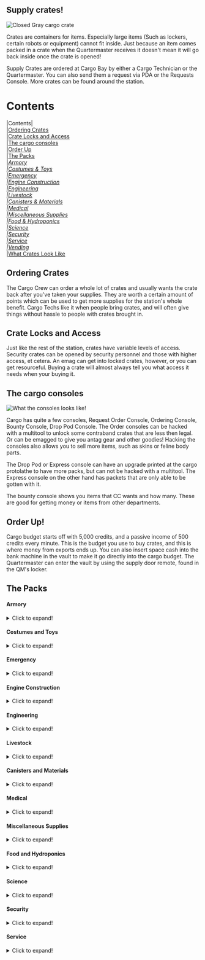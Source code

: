 ## Supply crates!
![Closed Gray cargo crate](https://cdn.discordapp.com/attachments/661373537461993474/661373554880675879/unknown.png "Closed Basic Cargo Crate")

Crates are containers for items. Especially large items (Such as lockers, certain robots or equipment) cannot fit inside. Just because an item comes packed in a crate when the Quartermaster receives it doesn't mean it will go back inside once the crate is opened!

Supply Crates are ordered at Cargo Bay by either a Cargo Technician or the Quartermaster. You can also send them a request via PDA or the Requests Console. More crates can be found around the station.

# Contents
|Contents|
</br>
|[Ordering Crates](#ordering-crates)</br>
|[Crate Locks and Access](#crate-locks-and-access)</br>
|[The cargo consoles](#the-cargo-consoles)</br>
|[Order Up](#order-up)</br>
|[The Packs](#the-packs)</br>
|*[Armory](#armory)</br>
|[Costumes & Toys](#costumes-and-toys)</br>
|[Emergency](#emergency)</br>
|[Engine Construction](#engine-construction)</br>
|[Engineering](#engineering)</br>
|[Livestock](#the-packs)</br>
|[Canisters & Materials](#canisters-and-materials)</br>
|[Medical](#medical)</br>
|[Miscellaneous Supplies](#miscellaneous-supplies)</br>
|[Food & Hydroponics](#food-and-hydroponics)</br>
|[Science](#science)</br>
|[Security](#security)</br>
|[Service](#service)</br>
|[Vending](#vending)*</br>
|[What Crates Look Like](#what-crates-look-like)

## Ordering Crates
The Cargo Crew can order a whole lot of crates and usually wants the crate back after you've taken your supplies. They are worth a certain amount of points which can be used to get more supplies for the station's whole benefit. Cargo Techs like it when people bring crates, and will often give things without hassle to people with crates brought in.

## Crate Locks and Access
Just like the rest of the station, crates have variable levels of access. Security crates can be opened by security personnel and those with higher access, et cetera. An emag can get into locked crates, however, or you can get resourceful. Buying a crate will almost always tell you what access it needs when your buying it.

## The cargo consoles
![What the consoles looks like!](https://cdn.discordapp.com/attachments/661373537461993474/661429881372147748/unknown.png "Each console")

Cargo has quite a few consoles, Request Order Console, Ordering Console, Bounty Console, Drop Pod Console.
The Order consoles can be hacked with a multitool to unlock some contraband crates that are less then legal. Or can be emagged to give you antag gear and other goodies! Hacking the consoles also allows you to sell more items, such as skins or feline body parts.

The Drop Pod or Express console can have an upgrade printed at the cargo protolathe to have more packs, but can not be hacked with a multitool. The Express console on the other hand has packets that are only able to be gotten with it.

The bounty console shows you items that CC wants and how many. These are good for getting money or items from other departments.

## Order Up!

Cargo budget starts off with 5,000 credits, and a passive income of 500 credits every minute. This is the budget you use to buy crates, and this is where money from exports ends up. You can also insert space cash into the bank machine in the vault to make it go directly into the cargo budget. The Quartermaster can enter the vault by using the supply door remote, found in the QM's locker.

## The Packs

#### Armory

<details>
  <summary>Click to expand!</summary>
 
|Name                                            |Cost|Contents                          |Access Required|Notes                                      |
|:----------------------- |:--------------------------|:---------------|:------------------------------------------|:--|
|Bulletproof Armor Crate                         |1250|Bullet Proof Vests - 3             |Armory         |                                           |
|Bulletproof Helmet Crate                        |1250|Bullet Proof Helmet - 3            |Armory         |                                           |
|Chemical Implants Crate                         |1700|Remote Chemical implants - 5       |Armory         |Comes with an implanter in the box         |
|Combat Knives Crate                             |3200|Combat Knifes - 3                  |Armory         |                                           |
|Combat Shotguns Crate                           |8000|Automatic Combat Shotgun - 3 </br> Bandolier - 3 </br> Box of 12g - 1 </br> Box of Buckshot - 1 |Armory|The shotguns themselves come pre-loaded, just needs to be chambered|
|DRAGnet gun Crate                               |3250|DRAGnet gun - 2                    |Armory         |                                           |
|Energy Guns Crate                               |3250|Energy Gun - 3                     |Armory         |                                           |
|Exile Implants Crate                            |1050|Exile implant - 5                  |Armory         |Comes with an implanter in the box, useless without admins to make an away mission                                                                                            |
|Mindshield Implants Crate                       |4000|Mindshield Implants - 3            |Armory         |Likely will end up needing 3-4 of these in convertion based game mode.                                                                                                   |
|Tracking Implants Crate                         |1050|Tracking Implant - 4 </br> .38 TRAC reloaders - 3              |Armory         | Comes with an implanter in the box        |
|Incendiary Weapons Crate                        |1750|Fully made flamer - 1 </br> Plasma tank - 3 </br> Box of Dragon Breath - 1 <br/> Grenade Incendiary - 3                                                                       |Heads |Flamer doesn't come loaded.                  |
|Personal Miniature Energy Guns                  |3000|Miniature Energy gun - 3           |Armory         |                                           |
|Reflector Vest Crate                            |2000|Reflector Vest       - 2           |Armory         |Shockingly cheap traitor goal              |
|Riot Armor Crate                                |1750|Riot Vests - 3                     |Armory         |                                           |
|Riot Helmets Crate                              |1750|Riot Helmets - 3                   |Armory         |                                           |
|Riot Shields Crate                              |2200|Riot Shields  - 3                  |Armory         |                                           |
|Riot Shotgun Crate                              |6500|Riot Shotgun  - 3        </br> Box of rubber shot - 1   </br> Box of Beanbag - 1                                                                                        |Armory|The shotguns themselves come pre-loaded, just needs to be chambered |
|Russian Surplus Crate                           |5000|Ration Pack</br>Stripper Clip (7.62mm)</br>Ammo Storge Toolbox</br>Russian Armor Vest</br>Russian Armor Helmet</br>Russian Shoes</br>Combat Gloves</br>Sovit Jumpsuit</br>Sovit Turtleneck Jumpsuit</br>Russian Balaclava</br>Russian Ushanka</br>Russian Coat</br>Bolt Action Rifle              |Armory & Console Needs to be hacked|Only picks ten items inside the crate.   |
|SWAT Crate                                      |6000|NT Swat Helmets  - 2 </br> SWAT Suits - 2 </br> Combat gloves - 2 </br> SWAT sec Hailers - 2 </br> Combat Belt - 2 |Armory         |The SWAT suit and helmets are space proof  |
|SWAT tatical tasers Crate                       |7000|SWAT Tasers  - 2                   |Armory        |                                           |
|WoodStock Classic Shotguns Crate                |3000|Four Round shotgun  - 3            |Armory         |Already loaded but needs to be chambered       |
|WT-550 Semi-Auto Rifle Crate                    |2550|WT-550 Semi Auto rifle   - 2       |Armory        |Pre loaded with lethals                    |
|WT-550 Semi-Auto SMG Ammo Crate                 |1750|WT-550 rifle Lethal Ammo  - 4      |Armory        |                                           |
|WT-550 Semi-Auto SMG Non-Lethal Ammo Crate      |1750|WT-550 rifle None Lethal Ammo  - 4 |Armory        |                                           |
|WT-550 Semi-Auto SMG Special Ammo Crate         |3000|WT-550 rifle Incendiary Ammo  - 2  </br> WT-550 rifle AP Ammo  - 2 |Armory        |                                           |                                         |
</details>

#### Costumes and Toys
<details>
  <summary>Click to expand!</summary>
 
|Name                                            |Cost|Contents                          |Access Required|Notes|
|:----------------------- |:--------------------------|:---------------|:------------------------------------------|:--|
|Collectable Hats Crate                         |20000|Collectable Hat That can be one of -</br>Chef</br>Paper</br>Tophat</br>Captain</br>Beret</br>Welding</br>Flatcap</br>Pirate</br>Kitty</br>Rabbet Ears</br>Wizard</br>Hardhat</br>HoS</br>HoP</br>Thunderdome</br>SWAT</br>Slime</br>Xenom</br>Ultra Rare Pete's hat!             ||You only get 3 random items in this list                                           |
|Contraband Crate                                |3000|Contraband Posters</br>Life Weed</br>Cannabis</br>Life Cannabis</br>Zoompill Bottle</br>Happypill Bottle</br>LSDpill Bottle</br>Aranesppill Bottle</br>Stimulantpill Bottle</br>Deck of Syndicate Cards</br>Tacticool Jumpsuit</br>Tactical Jumpsuit</br>Bottle of Absinthe</br>Gun Suppressor</br>Shady Slims Smokes</br>Syndicate Smokes</br>Syndicate Gas Mask</br>Golden Necklace</br>Donksoft Vender Restock Unit</br>Amputation Arcade Game           |Console Needs to be hacked|    You only get 5 random items in this pack      |
|Foam Force Crate                                |1000|Foam Shotgun - 8                  ||Preloaded just needs to be chambered|
|Foam Force Pistols Crate                        |4000|Foam Pistol - 2</br> Foam Pistol Magazine - 2      |Console Needs to be hacked|Pistols come pre-loaded                     |
|Hilarious Firing Pin Crate                      |5000|Clown Firing Pin - 1              |Console Needs to be hacked|                   |
|Laser Tag Crate                                 |3500|Red Laser Tag Gun - 3</br> Blue Laser Tag Gun - 3</br> Red Laser Tag Armor - 3</br> Blue Laser Tag Armor - 3</br>Red Laser Tag Helmet - 3</br>Blue Laser Tag Helmet - 3                 |         |                                                                                            |
|Laser Tag Firing Pins Crate                     |3000|Laser Fireing Pins - 6           |Console Needs to be hacked|Has three blue and three red armor linking firepins                                                                                                  |
|Toy Crate                                       |5000|Random prizes usually found in arcade machines. </br>Donksoft Vender Restock            |         |Only 5 items in said crate. No pushies       |
|Plush Crate                                     |1500|Random Plushie  - 5      |       |                 | |
|Formalwear Crate                                |4750|Black Tango Dress - 1</br>Formal Assistant Jumpsuit - 2</br>Blue suit - 1</br>Blue Suit Jacket - 1</br>Purple Suit - 1</br>Purple Suit Jacket - 1</br>Black Suit - 1</br>Black Suit Jacket - 1</br>Waistcoat - 1</br>Blue Tie - 1</br>Red Tie - 1</br>Black Tie - 1</br>Bowler Hat - 1</br>Fedora-1</br>Flat Cap - 1</br>Beret - 1</br>Top-Hat - 1</br>Laceup Shoes - 3</br>Charcoal Suit - 1</br>Navy Suit - 1</br>Burgundy Suit - 1</br>Checkered Suit - 1</br>Tan Suit - 1</br>Lipstick (of random color) - 1   |         |                                           |
|Original Costume Crate                          |1750|Snowman Suit - 1</br>Snowman Suit Head - 1</br>Chicken Suit - 1</br>Chicken Suit Head - 1</br>Monkey Suit - 1</br>Monkey Mask - 1</br>Cardborg Suit - 1</br>Cardborg Helmet - 1</br>Xeno Suit - 1</br>Xeno Suit Head - 1</br>Corgi Costume - 1</br>Carp Costume - 1</br>Bee Costume - 1               |         |     |
|Standard Costume Crate                          |1300|Giggles Von Honkerton - 1</br>Clown Shoes - 1</br>Clown Wig and Mask - 1</br>Clown Suit - 1</br>Bike Horn - 1</br>Mime's Outfit - 1</br>Black Shoes - 1</br>White Gloves - 1</br>Mime Mask - 1</br>French Beret - 1</br>Suspenders - 1</br>Bottle of Nothing - 1</br>Parcel Parceaux - 1             |Theatre          |                                           |
|Wizard Costume Crate                            |2000|Fake Wizard Hat - 1</br> Fake Wizard Robe - 1</br> Sandles - 1</br>Wizard Staff - 1      |       |                 | |
</details>

#### Emergency

<details>
  <summary>Click to expand!</summary>
 
|Name                                            |Cost|Contents                          |Access Required|Notes                                      |
|:----------------------- |:--------------------------|:---------------|:------------------------------------------|:--|
|Biker Gang Kit                                  |2500|ATV - 1</br>ATV Key - 1</br>Spray Can - 2</br>Leather Overcoat - 1</br>Black Gloves - 1</br>Gray Soft Cap - 1</br>Skull Bandana - 1             |Console Needs to be hacked    |                                           |
|Biological Emergency Crate                      |2000|Biohood - 2</br> Biosuit - 2</br>Bio Bag - 1</br>Antiviral Syringe - 2</br>Nitrile Gloves - 2           |         |                                           |
|Emergency Bot/Internals Crate                   |2750|Medibot - 2</br>Floorbot - 2</br>Air Tank - 5</br>Gas Mask - 5          |         |                                           |
|Emergency Medical Supplies                      |10000|Box of Bodybags - 2</br>Heath HUD - 1</br>Loaded Defibrillator - 1</br>Medical Belt - 1</br>Toxin First Aid Kit - 1</br>O2 First Aid Kit - 1 </br>Brute First Aid Kit - 1</br>Burn Treatment Kit - 1</br>Glass Bottle of Toxins - 2</br> Storge Box of Medipens - 1           |         |                                           |
|Emergency Medical Supplies (Lite)               |2800|Box of Bodybags - 1</br>Stack of Gauze - 2</br>Health Analyzer - 2</br> Advanced Health Analyzer - 1</br>First Aid Kit -1</br>Spray of Styptic - 1 </br>Spray of Silver Sulfadiazine - 1</br>Spray of Synthflesh - 1</br>Glass Bottle of Charcoal - 2</br>Glass Bottle of Toxins - 1</br>Epinephrine Medipens - 4          |         |                                           |
|Emergency Radiation Protection Crate            |2500|Radiation Hood - 2</br>Radiation Suit - 2</br>Geiger Counter - 2</br>Radiation Treatment Deluxe Pill Bottle - 1</br>Radiation Treatment Kit - 1           |         |                                           |
|Emergency RCDs                                  |1500|RCD - 2           |         |The RCDs dont come loaded                                     |
|Explosive Emergency Crate                       |1500|Bomb Protection Hood - 1</br>Bomb Protection Suit - 1</br>Screwdriver - 1</br>Multitool - 1</br>Wirecutters - 1</br>           |         |                                           |
|Firefighting Crate                              |1200|Fire Fighter Suit - 2</br> Red Hard Hat - 2</br>Gas Mask - 2</br>Flashlight - 2</br>Red Air Tank - 2</br>Advanced Fire Extinguisher - 2           |         |                                           |
|Firefighting Tank Backpack                      |1000|Atmos Watertank - 1           |Atmospheric|                                           |
|Internals Crate                                 |1000|Gas Mask - 3</br>Breath Mask - 3</br>Air Tank - 3</br>Emergency Oxygen Tank - 3           |         |                                           |
|Metal Foam Grenade Crate                        |1500|Metal Foam Grenades - 14           |         |                                           |
|MRE Packs (Emergency Rations)                   |1000|MRE Menu One - 2 </br> MRE Menu Two - 2</br>  MRE Menu Three - 1</br>  MRE Menu Four - 1      |         |                                           |
|NULL Crate                                      |20000|Worth of 30TC of gear found in a uplink           |Must Emag the Console|                                           |
|Plasmaman Space Envirosuits                     |4000|Plasmaman Space Suit - 2 </br> Plasmama Space Hemlet - 2           |EVA|                                           |
|Plasmaman Supply Kit                            |2000|Plasmaman Suit - 2 </br> Plasmama Space Hemlet - 2</br> Plasmaman Internals - 2           |EVA|                                           |
|Radiation Protection Crate                      |1300|Radiation Hood - 2</br>Radiation Suit - 2</br>Geiger Counter - 2</br> Bottle of Vodka - 2 </br> Shot glasses - 2           |         |                                           |
|Space Suit Crate                                |1500|Space Suit - 2</br> Space Hemlet - 2</br>Breath Mask - 2           |         |                                           |
|Space Suits (Fragile)                           |1200|Air Tank - 2</br>Gas Mask -2</br>Soft Space Suit Helmet - 2</br> Soft Space Suit -2           |         |                                           |
|Spare EVA Jetpacks                              |2000|EVA Grade Jectpacks - 3           |  EVA   |                                           |
|Special Ops Supplies                            |2200|Box of EMPs - 1</br>Smoke Grenade - 3</br>Sleepy Pen - 1</br>Incendiary Grenade - 1           |Must Emag the Console|                                           |
|Weed Control Crate                              |1800|Gas Mask - 1</br>Scythe - 1</br>Spray Bottle of Plant-B-Gone - 2</br>Anti-Weed Grenade - 2           |Hydroponics|                                           |

</details>

#### Engine Construction

<details>
  <summary>Click to expand!</summary>
 
|Name                                            |Cost|Contents                          |Access Required|Notes                                      |
|:----------------------- |:--------------------------|:---------------|:------------------------------------------|:--|
|Antimatter Containment Jar Crate                |2300|Antimatter Containment Jar - 2    |               |             |
|Antimatter Control Crate                        |5200|Antimatter Controls - 1           |               |             |
|Antimatter Shielding Crate                      |2500|Antimatter Shield - 9             |               |             |
|Emitter Crate                                   |1750|Emitter - 2                       |CE             |             |
|Field Generator Crate                           |1750|Field Generator - 2               |               |             |
|Grounding Rod Crate                             |2200|Grounding Rod - 4                 |               |             |
|M.A.S.O.N RIG Crate                             |15000|M.A.S.O.N RIG - 1                |CE             |             |
|Particle Accelerator Crate                      |3750|PA Fuel Chamber - 2  </br>PA Control Box - 1</br> PA Emitter Center - 1</br>PA Emitter Left - 1</br> PA Emitter Right - 1</br>PA Power Boc - 1</br>PA End Cap - 1                      |               |             |
|Radiation Collector Crate                       |2750|Radiation Collector - 3           |               |             |
|Singularity Generator Crate                     |6000|Singularity Generator - 1         |               |             |
|Solar Panel Crate                               |2850|Solar Assemblies - 21</br>Solar-Control Circuit Board - 1</br>Solar Tracker - 1</br>Solar Power Guide Paper - 1         |               |             |
|Supermatter Shard Crate                         |10000|Supermatter Shard - 1            |CE             |             |
|Tesla Coil Crate                                |3500|Tesla Coil - 4                    |               |             |
|Tesla Generator Crate                           |7000|Tesla Generator - 1               |               |             |

</details>

#### Engineering

<details>
  <summary>Click to expand!</summary>
 
|Name                                            |Cost|Contents                          |Access Required|Notes                                      |
|:----------------------- |:--------------------------|:---------------|:------------------------------------------|:--|
|Anti-breach Shield Projector Crate              |2500|Anti-breach Shield Projector - 2   |               |             |
|Conveyor Assembly Crate                         |750 |Conveyor Belts - 15 </br>Instruction Book - 1           |               |             |
|Engineering Gear Crate                          |1500|Toolbelts - 3</br> High-Visibility Vests - 3</br> Welding Helmets - 3</br> Hardhats - 3</br>Meson Goggles - 2             |           |             |
|Engineering Hardsuit                            |2250|Engineering Hardsuit - 1</br> Air Tank - 1</br> Gas Mask - 1                       |Engineering|             |
|Atmospherics Hardsuit                           |5000|Atmospherics Hardsuit - 1</br> Air Tank - 1</br> Gas Mask - 1                |CE             |             |
|Radiation Voidsuit                              |3500|Radiation Voidsuit Helm - 1</br>Radiation Voidsuit Suit - 1</br> Air Tank - 1</br> Gas Mask - 1                |Engineering|             |
|Industrial RCD                                  |4500|Industrial RCD - 1                |CE             |             |
|Insulated Gloves Crate                          |2300|Insulated Glove - 3               |               |             |
|NT-75 Electromagnetic Power Inducers Crate      |2300|SCI Inducers - 2                  |               |Comes with cells installed   |
|P.A.C.M.A.N Generator Crate                     |2250|P.A.C.M.A.N Generator - 1         |               |Dosnt come with fuel             |
|Portable Air Pump Crate                         |3000|Air Pump - 2                      |               |             |
|Portable Scrubber Crate                         |3000|Air Scrubber - 2                  |               |             |
|Power Cell Crate                                |1000|High-Voltage Power Cell - 3      |               |             |
|Shuttle Engine Crate                            |5000|Bluespace Engine - 1              |CE             |             |
|Toolbox Crate                                   |1200|Electrical Toolbox - 3 </br>Mechanical Toolbox - 3              |               |Ectrical toolboxes can spawn insulated gloves in them         |
|Bluespace Artillery Parts                       |15000|BAP Circuitboard - 4             |               |This is needed to complete a station goal.            |
|DNA Vault Parts                                 |12000|DNA Circuitboard - 1</br>DNA Probe - 5  |               |This is needed to complete a station goal.         |
|DNA Vault Samplers                              |3000|DNA Probe - 5                     |               |             |
|Shield Generator Satellite                      |4000|Meteor Satellite - 3              |               |             |
|Shield System Control Board                     |4000|Shield System Control Board - 1   |               |             |

</details>

#### Livestock

<details>
  <summary>Click to expand!</summary>
 
|Name                                            |Cost|Contents                          |Access Required|Notes                                      |
|:----------------------- |:--------------------------|:---------------|:------------------------------------------|:--|
|Animal Feed Crate                               |1500|Wheat Plant - 50 </br> Oat Plant - 1   |               |             |
|Bird Crate                                      |4000|Talking Bird - 5                  |               |Has a 1% to spawn a clock work bird     |
|Butterflies Crate                               |5000|Butterfly - 50                    |Console Needs to be hacked|             |
|Cat Crate                                       |5000|Cat - 1</br> Collar - 1</br>      |               |             |
|Chicken Crate                                   |2000|Chicken -                         |               |             |
|Crab Rocket                                     |5000|Crab - 50                         | Drop Pod Only |             |
|Corgi Crate                                     |5000|Corgi - 1</br> Collar - 1         |               | Has 50% to spawn Lisa             |
|Exotic Corgi Crate                              |5500|Exotic Corgi - 1</br> Collar - 1  |               |             |
|Cow Crate                                       |3000|Cow - 1                           |               |             |
|Fox Crate                                       |5000|Fox - 1</br> Collar - 1           |               |             |
|Goat Crate                                      |2500|Goat - 1                          |               |             |
|Goose Crate                                     |2500|Untitled Goose - 1                |               |             |
|Pug Crate                                       |5000|Pug - 1 </br> Collar - 1          |               |             |
|Space kiwi Crate                                |2000|Space Kiwi - 1                    |               |             |
|Snake Crate                                     |3000|Poison Snake - 3                  |               |             |
|Mouse Crate                                     |2000|Mouse - 12                        |               |             |
|Security Bat Crate                              |2500|Security Bat - 5                  |               |             |

</details>

#### Canisters and Materials

<details>
  <summary>Click to expand!</summary>
 
|Name                                            |Cost|Contents                          |Access Required|Notes                                      |
|:----------------------- |:--------------------------|:---------------|:------------------------------------------|:--|
|50 Cardboard Sheets                             |1000|Cardboard Sheet - 50              |               |             |
|50 Glass Sheets                                 |850 |Glass Sheet - 50                  |               |             |
|50 Metal Sheets                                 |850 |Metal Sheet - 50                  |               |             |
|20 Plasteel Sheets                              |4700|Plasteel Sheet - 20               |               |             |
|50 Plasteel Sheets                              |9050|Plasteel Sheet - 50               |               |             |
|50 Plastic Sheets                               |950 |Plastic Sheet - 50                |               |             |
|30 Sandstone Blocks                             |800 |Sandstone Blocks - 30             |               |             |
|50 Towercap Logs                                |1000|Towercap Log - 50                 |               |             |
|50 Wood Planks                                  |1450|Wood Plank - 50                   |               |             |
|Raw Cotton Crate                                |800 |Raw Cotton - 40                   |               |             |
|Raw Cotton Crate (Bulk)                         |1300|Raw Cotton - 240                  |               |             |
|Spare RCD ammo                                  |3750|RDC ammo - 16                     |               |             |
|Loom                                            |1000|Loom - 1                          |               |             |
|BZ Canister Crate                               |7500|BZ Canister - 1                   |Toxins         |             |
|Carbon Dioxide Canister                         |3000|Carbon Dioxide Canister - 1       |               |             |
|Nitrogen Canister                               |2000|Nitrogen Canister - 1             |               |             |
|Nitrous Oxide Canister                          |2500|Nitrous Oxide Canister - 1        |Atmospherics   |             |
|Oxygen Canister                                 |1500|Oxygen Canister - 1               |               |             |
|Water Vapor Canister                            |2500|Water Vapor Canister - 1          |               |             |
|Fuel Tank Crate                                 |800 |Fuel Tank - 1                     |               |             |
|Water Tank Crate                                |600 |Water Tank - 1                    |               |             |
|Firefighting Foam Tank Crate                    |1500|Firefighting Foam Tank - 1        |               |             |
|Large Water Tank Crate                          |1200|High-Capacity Water Tank - 1      |               |             |

</details>

#### Medical

<details>
  <summary>Click to expand!</summary>
 
|Name                                            |Cost|Contents                          |Access Required|Notes                                      |
|:----------------------- |:--------------------------|:---------------|:------------------------------------------|:--|
|Bodybags                                        |1200|Boxes of Bodybags - 4             |               |             |
|Blood Pack Variety Crate                        |3000|Random Blood Pack - 1 </br> Synthetic Blood Pack - 2<br>AB+ Blood Pack - 1</br>AB- Blood Pack - 1 </br>A- Blood Pack - 1 </br>A+ Blood Pack - 1 </br>B+ Blood Pack - 1 </br>B- Blood Pack - 1 </br>O+ Blood Pack - 1 </br>O- Blood Pack - 1 </br>Lizard Blood Pack - 1 </br>Slime Blood Pack - 1 </br>Insect Blood Pack - 1              |               |             |
|Chemical Starter Kit Crate                      |1700|Bottle of Hydrogen - 1 </br>Bottle of Carbon - 1 </br>Bottle of Nitrogen - 1</br>Bottle of Oxygen - 1 </br>Bottle of Fluorine - 1 </br>Bottle of Phosphorus - 1 </br>Bottle of Silicon - 1 </br>Bottle of Chlorine - 1 </br>Bottle of Radium - 1 </br>Bottle of Sulphuric Acid - 1</br>Bottle of Ethanol - 1</br>Bottle of Potassium - 1</br>Science Goggles - 1</br>Dropper - 1</br>Box of Beakers - 1               |               |             |
|Defibrillator Crate                             |2500|Defibrillator - 2                 |               |Defibrillators come loaded with a cell|
|IV Drip Crate                                   |800 |IV Drip - 1                       |               |             |
|Med-Co Advanced surgery tools                   |5500|Spray of Synthflesh - 1</br>Spray of Sterilizine - 1</br>Belt of Advanced Surgical Tools - 1                 | Surgery |             |
|Surgical Supplies Crate                         |1300|Duffle Bag of Surgical Tools - 1</br>Roller Bed - 1</br>Spray of Sterilizine - 1        |Surgery    |             |
|Bruise Treatment Kit Crate                      |1000|Brute First Aid Kit - 3           |               |             |
|Burn Treatment Kit Crate                        |1000|Burn First Aid Kit - 3            |               |             |
|First Aid Kit Crate                             |1000|First Aid Kit - 4                 |               |             |
|Toxin Treatment Kit Crate                       |1000|Toxic First Aid Kit - 3           |               |             |
|Medical Hardsuit                                |2750|Medical Hardsuit - 1</br>Gas Mask - 1</br>Air Tank - 1                   |Medbay|             |
|Medical Supplies Crate                          |2500|Bottle of Charcoal - 2</br>Bottle of Epinephrine - 2</br>Bottle of Morphine - 3</br>Bottle of Toxins - 2</br>Large Beaker - 2</br>Insulin Pill - 4</br>Stack of Medical Gauze - 1</br>Box of Beaker - 1</br>Box of Spray Bottle - 1</br>Box of Syringes - 1</br>Box of Bodybags - 1</br> Pill Bottle of Stimulants - 1|               |             |
|Medical Sprays                                  |2250|Spray of Synthflesh - 2</br>Spray of Sterilizine - 2</br>Spray of Silver Sulfadiazine - 2</br>Spray of Styptic - 2                          |               |             |
|Mixed Medical Kits                              |1250|Burn First Aid Kit - 1</br>Burn First Aid Kit - 1</br>First Aid Kit - 1</br>Toxic First Aid Kit - 1</br>Oxygen Deprivation First Aid Kit - 1                 |         |             |
|Oxygen Deprivation Kit Crate                    |1000|Oxygen Deprivation First Aid Kit - 3    |               |             |
|Radiation Treatment Crate Deluxe                |3500|Geiger Counter - 2</br>Pill Bottle of Antirad Plus - 1</br>Pill Bottle of Radiation Treatment Deluxe - 1</br>Radiation First Aid Kit - 2           |               |             |
|Virus Crate                                     |2500|Bottle of Flu - 1</br>Bottle of Common Cold - 1</br>Bottle of Random Virus - 4</br>Bottle of Fake Gibs - 1</br>Bottle of Magnitis - 1</br>Bottle of Pierrot Throat - 1</br>Bottle of Brainrot - 1</br>Bottle of Anxiety - 1</br>Bottle of Beesease - 1</br>Box of Beakers - 1</br> Box of Syringes - 1</br>Bottle of Unstable Mutagen - 1      |CMO            |             |
|Virus Containment Crate                         |3000|Medibot - 1</br>Bio hood - 2</br>Bio Suit - 2</br>Anti-Viral Syringe - 4</br>Box of Syringe - 1</br>Box of Beakers - 1                 |Medbay|             |

</details>

#### Miscellaneous Supplies

<details>
  <summary>Click to expand!</summary>
 
|Name                                            |Cost|Contents                          |Access Required|Notes                                      |
|:----------------------- |:--------------------------|:---------------|:------------------------------------------|:--|
|Art Supplies                                    |800 |Easel - 2</br>Cavas 19x19 - 2</br>Cavas 23x19 - 2</br>Cavas 23x23 - 2</br>Box of Crayons - 2</br>White Crayon - 2</br>Rainbow Crayon                  |               |             |
|Book Crate                                      |1500|Random Book - 3</br> Random Manula - 3</br>Codex Gigas - 1                |               |             |
|Bureaucracy Crate                               |1500|Moveable Chestdrawer - 1</br>Camera Film - 1</br>Hand Labeler - 1</br>Hand Labeler Refill - 2</br>Paper Bin - 1</br>Four Colour Pen - 2</br>Pen - 1</br>Blue Pen - 1</br>Red Pen - 1</br>Blue Folder - 1</br>Red Folder - 1</br>Yellow Folder - 1</br>Clipboard - 2</br>Approved Stamp - 1</br>Denied Stamp - 1</br>Briefcase - 1             |               |             |
|Captain Pen                                     |5000|Captain Pen - 1                   |Captain        |             |
|Calligraphy Crate                               |730 |Box of Fountain Pens  - 1</br>Paper Bin - 1             |               |             |
|Freelance Paper work                            |700 |Fountain Pen - 1</br>Freelance Paper Work - 20             | Filling out the paper work and sending it back will make 2400 credits.    |             |
|Bedsheet Crate (R)                              |2000|Random Bed Sheet - 8              |               |             |
|Bedsheet Crate (C)                              |1250|Bed Sheet Red - 1</br>Red Bed Sheet Blue - 1</br>Yellow Bed Sheet - 1</br>Green Bed Sheet - 1</br>Purple Bed Sheet - 1</br>Brown Bed Sheet - 1</br>Black Bed Sheet - 1</br>Rainbow Bed Sheet - 1                   |               |             |
|Bicycle                                         |1000000|Bicycle - 1                    |               |             |
|Big Band Instrument Collection                  |1250|Violin - 1</br>Guitar - 1</br>Glockenspiel - 1</br>Accordion - 1</br>Saxophone - 1</br>Trombone - 1</br>Recorder - 1</br>Harmonica - 1</br>Grand Piano - 1                   |               |             |
|Casino Crate                                    |5000|Battle Arcade Game Circuitboard - 2</br>Orion Trail Arcade Game Circuitboard - 2</br>Minesweeper Arcade Game Circuitboard - 2</br>Slots Game Circuitboard - 6                   |        |             |
|Coin Crate                                      |3000|Silver Coin - 10                  |Console Needs to be hacked|             |
|Dueling Pistols                                 |2000|None-Lethal Box of Dueling Pistols - 5                  ||             |
|Lethal Dueling Pistols                          |3000|Lethal Box of Dueling Pistols - 3                  |Console Needs to be hacked|             |
|Elimination Dueling Pistols                     |5000|Elimination Box of Dueling Pistols - 1                  |Console Needs to be Emagged|             |
|Dirty Magazines                                 |12000|.357 Speed Loader</br>9mm magazine</br>Point 45 Cleaner Rounds|Must Emag the Console| Only 3 items in said crate           |
|Candle Crate                                    |850 |Box of Candles - 2</br>Box of Crayons - 1                   |        |             |
|Diamond Ring                                    |10000|Diamond Ring Box - 1                   |        |             |
|Exotic Footwear Crate                           |4337|Foot Wraps - 2</br>Foot Wraps Silver - 2</br>Foot Wraps Red - 2</br>Foot Wraps Blue - 2</br>Clown Shoes -1</br>Kindle Kicks - 1                   |        |             |
|Funeral Supplies                                |1200|Burial Clothing - 1</br>Box of Candles - 2</br>Harebell Flowers - 2</br>Lily Flowers - 2</br>Geranium Flowers - 2</br>Box of Crayons - 1</br>Paper Bin - 1                  |        |             |
|Jewelry Crate                                   |5000|Golden Neckless - 1</br>Gold Ring Box - 1</br>Silver Ring Box - 1                   |        |             |
|Jukebox                                         |10000|Jukebox - 1                       |               |             |
|Loot Box                                        |15000|Detla Locked Puzzle - 1          |Console Needs to be hacked|             |
|Potted Plants Crate                             |730 |Potted Plant - 5                  |               |             |
|Religious Supplies Crate                        |4000|Bible - 2</br>Bottle of Holy Water - 2</br>Chaplain Hoodie - 2</br>              |               |             |
|Shower Supplies                                 |1000|Towl - 6</br>Rubber Duck - 2</br>Bar of NT Soap - 1              |               |             |
|Exotic Carpet Crate                             |7000|Carpet Blue - 100</br>Carpet Red - 100</br>Carpet Cyan - 100</br>Carpet Green - 100</br>Carpet Orange - 100</br>Carpet Purple - 100</br>Carpet Black-Red - 100</br>Carpet Royal Blue - 100</br>Carpet Monochrome - 100             |               |             |
|Premium Carpet Crate                            |1350|Carpet - 100</br>Carpet Black - 100</br>Carpet Monochrome - 100</br>Carpet Black-Red - 100              |               |             |
|High-traction Floor Tiles                       |2000|High-traction Floor Tile - 60                    |               |             |
|Lewd Crate                                      |5250|Dildo - 2</br>Kink Vender Refill - 2</br>Maid Outfit - 2</br>Shock Collar - 2</br>Kinky Hand Cuffs - 2</br>Kitty Ears - 2</br>Pill Bottle of Penis Enlargement - 1</br>Keg of Aphro - 1      |Console Needs to be hacked|Cronic             |
|Lewd Deluxe Keg                                 |7500|Keg of Strong Aphro - 1          |Console Needs to be hacked| Hexacroc  |

</details>

#### Food and Hydroponics

<details>
  <summary>Click to expand!</summary>
 
|Name                                            |Cost|Contents                          |Access Required|Notes                                      |
|:----------------------- |:--------------------------|:---------------|:------------------------------------------|:--|
|Burger Combo #2                                 |3200|Big Bite Burger - 1</br>Cheese Burger - 1</br>Fries- 1</br>Packet of Ketup - 2</br>Nugget - 4</br>Random Plushie - 1              |               |             |
|Candy Crate                                     |2500|Candy Bar</br>Lollipop</br>Gumball</br>Chocolate Egg</br>Donut</br>Cookie</br>Suger Cookie</br>Mint</br>Spider Lollipop</br>Chocolate Coin</br>Fudge Dice</br>Chocolate Orange</br>Honey Nut Bar</br>Tiny Chocolate</br>Space Twinkie</br>Cheesie Honkets</br>Syndi-Cake</br>Skull Cookie</br>Coffin Cookie</br>Candy Corn</br>Candied Apple</br>Chocolate Bar</br>Candy Heart</br>Box of Tiny Chocolate</br>Box of Donuts                   |               |Only 10 items in said crate.|
|Fiesta Crate                                    |2750|Sombrero - 1</br>Red Cloak - 1</br>Fake Moustache - 1</br>Taco - 2</br>Taco Plain - 2</brEnchiladas - 2</br>Carne Burrito - 1</br>Chessy Burrito - 1</br>Packet of Capsaicin - 2              |               |             |
|Pizza Crate                                     |6000|Box of Margherita Pizza - 1</br>Box of Mushroom Pizza - 1</br>Box of Meat Pizza - 1</br>Box of Vegetable Pizza - 1</br>Box of Pineapple Pizza - 1             |               |5% To spawn an Anomalous Pizza Box|
|Food Crate                                      |1000|Bag of Flour - 2</br>Bag of Rice - 2</br>Jug of Milk - 2</br>Jug of Soy Milk - 1</br>Carten of Eggs - 2</br>Salt Shaker - 1</br>Pepper Mill - 1</br>Bottle of Enzyme - 1</br>Bottle of Sugar - 1</br>Slab of Monkey Meat -3</br>Banana - 3               |               |             |
|Fruit Crate                                     |1500|Lime</br>Orange</br>Banana</br>Watermelon</br>Apple</br>Berries</br>Lemon</br>Pineapple</br>Cherries</br>Grapes</br>Green Grapes</br>Eggplant</br>Strawberry</br>Peach                |               |Only 15 items in said crate.|
|High-yield Clown-grade Cream Pie Crate          |6000|Duffle Bag of Cream Pies - 1      |Console Needs to be hacked & Theater | |
|Meat Crate (Exotic)                             |2000|Slab of Slime Meat</br>Slab of Killer Tomato Meat</br>Slab of Bear Meat</br>Slab of Xeno Meat</br>Slab of Spider Meat</br>Slab of Human Meat</br>Spider Leg</br>Raw Bacone</br>Slab of Carp Meat                 |               |Only 15 items in said crate.|
|Meat Crate (Fresh)                              |2150|Box of Monkey Cubes - 1</br>Cable Cuffs - 1</br>IV Drip - 1</br>Beaker of Cryoxadone - 2                   |Console Needs to be hacked|             |
|Meat Crate 'Synthetic'                          |1200|Slab of Meat Product Meat - 12</br>Slab of Imitation Carp Meat - 4                 |               |             |
|Mixed Ingredient Boxes                          |2300|Box of Mixed Ingredients - 4      |               |             |
|Vegetable Crate                                 |1300|Chili</br>Corn</br>Tomato</br>Potato</br>Carrot</br>Chanterelle</br>Onoin</br>Pumpkin                     |               |Only 15 items in said crate.|
|Beekeeper Suit Crate                            |1300|Beekeeper Suit - 2</br>Beekeeper Hood - 2                           |               |             |
|Beekeeping Starter Crate                        |1800|Bee Box - 1</br>Honey Frame - 4</br>Queen Bee - 1</br>Beekeeper Suit - 1</br>Beekeeper Hood - 1</br>Fly Swatter - 1                   |               |             |
|Hydroponics Backpack Crate                      |1200|Watertank Backpack - 1            |Hydroponics    |             |
|Maintenance Garden Crate                        |2700|Portable Seed Maker - 1</br>Pest Spray - 1</br>Sandstone Block - 20</br>Bucket - 1</br>Bottle of Ammonia - 2</br>Hatchet - 1</br>Cultivator  - 1</br> Plant Analyzer - 1</br>Botanic Leather Gloves - 1</br>Flashlight - 1</br>Carrot Seeds - 2</br>Tower Cap Seeds - 2</br>Watermelon Seeds - 2</br>Grass Seeds - 2             |               |             |
|Seeds Crate                                     |1250|Chili Seeds - 1</br>Berry Seeds - 1</br>Corn Seeds - 1</br>Eggplant Seeds - 1</br>Tomato Seeds - 1</br>Soya Seeds - 1</br>Wheat Seeds - 1</br>Rice Seeds - 1</br>Carrot Seeds - 1</br>Sunflower Seeds - 1</br>Chanter Seeds - 1</br>Potato Seeds - 1</br>Surgarcane Seeds - 1</br>Ambrosia Seeds - 1        |    |             |
|Seeds Crate (Exotic)                            |1500|Nettle Seeds - 1</br>Replicapod Seeds - 3</br>Plump Seeds - 1</br>Liberty Seeds - 1</br>Amanita Seeds - 1</br>Reishi Seeds - 1</br>Banana Seeds - 1</br>Egg-Plant Seeds - 1</br>Random Seeds - 2               |               |             |
|Hunting Gear                                    |3500|Flat Cap - 1</br>Captain Wintercoat - 1</br>Bottle of Cognac - 1</br>Havana Cigar Box - 1</br>White Gloves - 1</br>Curator Jumpsuit - 1</br>Wood Stock Shotgun - 1          |Console Needs to be hacked & Armory|Shotgun is loaded with lethals             |
|Party Equipment                                 |2000|Box of Drinking Glasses - 1</br>Shaker - 1</br>Bottle of Patron - 1</br>Bottle of Goldshlager - 1</br>Bottle of Ale - 2</br>Bottle of Beer - 4</br>Glowstick - 1</br>Red Glowstick - 1</br>Blue Glowstick - 1</br>Cyan Glowstick - 1</br>Orange Glowstick - 1</br>Yellow Glowstick - 1</br>Pink Glowstick - 1                     |               |             |
|Surplus Valentine Crate                         |3000|Heart Candy Box - 2</br>Poppy Flower - 3</br>Candy Heart - 5</br> Valentine Card - 3                    |Console Needs to be hacked|             |

</details>

#### Science

<details>
  <summary>Click to expand!</summary>
 
|Name                                            |Cost|Contents                          |Access Required|Notes                                      |
|:----------------------- |:--------------------------|:---------------|:------------------------------------------|:--|
|Advanced Alien Alloy Crate Crate                |150000|Abductor Alloy - 1               | Drop Pod Only & Console must be Emagged |             |
|Chemistry Beakers Crate                         |1500|Small Beaker - 4</br>Large Beaker - 3</br>Plastic Beaker - 2</br>Cryo Beaker - 1</br>Metamaterial Beaker - 1</br>Dropper - 3</br>Latex Glove - 2                  |               |             |
|Circuit Crate (Odysseus)                        |1500|Odysseus Main Circuitboard - 1</br>Odysseus Peripherals Circuitboard - 1                  |Robotics       |             |
|Circuit Crate (Ripley APLU)                     |1200|Ripley Main Circuitboard - 1</br>Ripley Peripherals Circuitboard - 1</br>Ripley Build and Repair Manual - 1                |Robotics       |             |
|Circuitry Starter Pack Crate                    |1000|Integrated Circuit Printer - 1</br>Integrated Circuit Analyzer - 1</br>Integrated Circuit Debugger - 1</br>Integrated Circuit Wirer - 1               |               |             |
|Glass Blower Kit Crate                          |1000|Glass Blowing Tool Kit - 2</br>Glass Blowing Rod - 2                |               |             |
|Monkey Cube Crate                               |1500|Box of Money Cubes - 1            |               |             |
|Nitrile Gloves Crate                            |1500||Nitrile Gloves - 2               |               |             |
|Nuke Defusal Kit                                |7500|NT Nuke Core Box - 1</br<NT Nukie Screwdriver - 1</br>NT Nuke Core Manual - 1                   | Drop Pod Only |             |
|Plasma Assembly Crate                           |1800|Plasma Tank - 3</br>Igniter - 3</br>Prox-Sensor - 3</br>Timer - 3                   |Toxins         |             |
|Relic Crate                                     |1000|Relic - 2                         | Console Needs to be hacked |             |
|Robotics Assembly Crate                         |1500|Prox-Sensor - 3</br>Electrical Toolbox- 1</br>Vox of Flashes - 1</br>High-Voltage Power Cell - 2                     |Robotics       |             |
|RPED crate                                      |1500|T1 Parts Loaded RPED - 1          |               |             |
|Shield Generator Crate                          |2000|Shield Wall Generator - 4         |Teleporter     |             |
|Slime Core Crate                                |1000|Gray Slime Core - 1               |Xenobiology    |             |
|Supermatter Extraction Tools Crate              |7500|Suppermatrer Core Box - 1</br>Suppermatter Hemostat - 1</br>Suppermatter Scalpel - 1</br>Suppermatter Extraction Manual - 1       | Must Emag the Console |             |
|Tablet Crate                                    |1500|Cargo Tablet - 5                  |               |             |
|Tank Transfer Valves Crate                      |6000|Tank Transfer Valve - 2           |RD             |             |
|Tech Slug Ammo Shells                           |1700|Box of Tech-Slugs - 2             |               |Unmade ammo  |

</details>

#### Security

<details>
  <summary>Click to expand!</summary>
 
|Name                                            |Cost|Contents                          |Access Required|Notes                                      |
|:----------------------- |:--------------------------|:---------------|:------------------------------------------|:--|
|Ammo Crate - General Purpose                    |2500|WT-550 rifle Lethal Ammo  - 2</br>Box of Buckshot - 3</br> Box of Rubbershot - 3</br> .38 TRAC - 1</br> .38 Hotshot - 1</br>.38 Icebox - 1              | Securiy       |             |
|Armor Crate                                     |1200|Armor Vest - 3                    |Security       |             |
|Disabler Crate                                  |1300|Disabler Gun - 3                  |Security       |             |
|Forensics Crate                                 |1800|Box of Evidence Bags - 1</br> Detective Scanner - 1</br>Camera - 1</br>Tape Recorder - 1</br>White Crayon -1</br>Detective Fedora - 1               |Security       |             |
|Helmets Crate                                   |1200|Armor Helmet - 3                  |Security       |             |
|Laser Crate                                     |1750|Laser Blaster - 3                 |Security       |             |
|Russian Surplus Clothing                        |5750|Russian Security Jumpsuit - 2</br>Combat Boots - 2</br>Ushanka - 2</br>Bullet Proof Vest - 2</br>Bullet Proof Helmet - 2</br>Combat Gloves - 2</br>Gas Mask - 2             |Security & Console Needs to be hacked      |             |
|Russian Minutemen Gear                          |5500|Russian Security Jumpsuit - 1</br>Combat Boots - 1</br>Ushanka - 1</br>Bullet Proof Vest - 1</br>Bullet Proof Helmet - 1</br>Combat Gloves - 1</br>Gas Mask - 2</br>Mosin - 1</br>7.62 Clip - 1              |Console Needs to be hacked      |             |
|Sec Hardsuit                                    |3000|Security Hardsuit - 1</br>Air Tank - 1</br>Gas Mask - 1                   |Security       |             |
|Security Barrier Grenades                       |2000|Barrier Grenade - 4               |Security       |             |
|Security Clothing Crate                         |3250|Navy Blue Security Jumpsuit - 2</br>Security Jumpsuit - 2</br>Navy Beret - 2</br>Warden Navy Blue Jumpsuit - 1</br>Warden Jumpsuit - 1</br>Warden Navy Beret - 1</br>Head of Security Navy Blue Jumpsuit - 1</br>Head of Security Jumpsuit - 1</br>Head of Security Navy Beret - 1                |Security       |             |
|Security Supplies Crate                         |1200|Box of Flashbangs - 1</br>Box of Teargas - 1</br>Box of Flashes - 1</br>Box of Handcuffs - 1                     |Security       |             |
|Standard Firing Pins Crate                      |2000|Box of Fireing Pins - 2           |Security       |             |
|Standard Justice Enforcer Crate                 |6000|Justice Helm - 1</br>Sec Hailer - 1    |Security & Console Needs to be hacked      |             |
|Stun Batons Crate                               |1200|Stunbaton - 3                     |Security       |Stunbatons are loaded             |
|Taser Crate                                     |3500|Adv Taser - 3                     |Security       |Fully Charged Tasers         |
|Wall-Mounted Flash Crate                        |1000|Wall-Flash Mounting Kit - 4       |Security       |             |

</details>

#### Service

<details>
  <summary>Click to expand!</summary>
 
|Name                                            |Cost|Contents                          |Access Required|Notes                                      |
|:----------------------- |:--------------------------|:---------------|:------------------------------------------|:--|
|Cargo Packaging Crate                           |1000|Wrapping Paper - 3</br>Package Wrap - 3</br>Destination Tagger - 1</br>Hand Labler - 1         |               |             |
|Cargo Supplies Crate                            |1000|Approved Stamp - 1</br>Denied Stamp - 1</br>Export Scanner - 1</br>Destinatio Tagger - 1</br>Hand Labeler - 1</br>Toner - 2</br>Package Wrap - 2               |               |             |
|MULEbot Crate                                   |2000|MULE Bot - 1                      |               |             |
|Shaft Miner Starter Kit                         |2500|Mini Pickaxe - 1</br>Meson Goggles - 1</br>Lesser Ore Scanner - 1</br>Mining Headset - 1</br>Ore Bag - 1</br>Explorer Suit - 1</br>Explorer Gas Mask - 1  |QM             |             |
|Build a Bar Crate                               |3750|Box of Drinking Glasses - 2</br>Matter Bin - 6</br>Manipulator - 3</br>Capacitor - 2</br>Metal Sheet - 20</br>Cable Coil - (1 to 30)</br>Dry Rag - 1</br>Barman Recipes - 1</br>Shaker - 1</br>Circuitboard Booze Dispenser - 1</br>Circuitboard Soda Dispenser - 1</br>Circuitboard Dish Drive - 1</br>Book on Throwing Glasses Without Spilling - 1   |               |             |
|Food Cart Crate                                 |1000|Food Cart - 1                     |               |             |
|Ice Cream Cart Crate                            |2750|Ice Cream Cart - 1                |               |Per-Stocked  |
|Grilling Starter Kit                            |3000|Coal - 5</br>Grill - 1            |               |             |
|Grilling Fuel Kit                               |1000|Coal - 10                         |               |             |
|Kitchen Cutlery Deluxe Set                      |10000|Sharpener - 1</br>Fork - 2</br>Knife - 4</br>Butcher Cleaver - 2</br>Rolling Pin - 1</br>Plate - 4</br>Drinking Glass - 3</br>Shot Glass - 2                   |Console Needs to be hacked|             |
|Replacement Defensive Bar Shotgun               |2200|Bar Shotgun - 1                   |Console Needs to be hacked & Bar|Loaded with Beanbag            |
|Advanced Lighting crate                         |2750|RLD - 1</br>Lamp - 2</br>Green Lamp - 1</br>Mixed Replacement Lights - 1                  |               |             |
|Replacement Lights                              |1200|Mixed Replacement Lights - 3</br>Light Replacer - 1                          |               |             |
|Advanced Sanitation Crate                       |5700|Bluespace Trashbag - 1</br>Space Cleaner Spray - 1</br>Advanced Mop - 1</br>Janucart Upgrade - 1</br>Wet Floor Holo Sign Protecter - 1                  |Janitor        |             |
|Custodial Cruiser                               |3000|Janitor Cart Keys - 1</br>Janicart - 1     |Janitor        |             |
|Janitor Backpack Crate                          |1000|Janitor Watertank Backpack - 1    |Janitor        |             |
|Janitor Supplies (Premium)                      |2700|Cluster Cleaner Grenade - 1</br>Cleaner Grenade - 3</br>Dry Rag - 1</br>Bottle of Ammonia - 3</br>Spray of Drying Agent - 1        |               |             |
|Janitorial Supplies (Standard)                  |1300|Bucket - 3</br>Mop - 1</br>Caution Sign - 3</br>Trash Bag - 1</br>>Cleaner Grenade - 3</br>Dry Rag - 1</br>NT Soap - 1</br>Spray of Space Cleaner - 1               |               |             |
|Janicart and Galoshes Crate                     |2000|Janicart - 1</br>Galoshes - 1          |               |             |

#### Vending

<details>
  <summary>Click to expand!</summary>
 
|Name                                            |Cost|Contents                          |Access Required|Notes                                      |
|:----------------------- |:--------------------------|:---------------|:------------------------------------------|:--|
|Bartending Supply Crate                         |2000|Booze-O-Mat Restock Unit  - 1</br>Coffie Restock Unit - 1</br>Book on Throwing Glasses Without Spilling - 1    |       |                 | |
|Cigarette Supply Crate                          |1500|Cigarette Restock Unit  - 1      |       |                 | |
|Games Supply Crate                              |1000|Fun-N-Games Restock Unit  - 1    |       |                 | |
|Kinkmate construction kit                       |2000|Kinkmate Restock Unit  - 1</br>Kinkmate Machine Circuitboard  - 1          |Console Needs to be hacked|      |
|Medical Vending Crate                           |2000|Wall NanoMed Vending Refill - 1</br>NanoMed Plus Vending Refill - 1                     |               |             |
|SecTech Supply Crate                            |1500|SecTech Restock Unit  - 1        |Security|                | |
|Snack Supply Crate                              |1500|Snack Restock Unit  - 1          |       |                 | |
|Softdrinks Supply Crate                         |1500|Oftdrink Restock Unit  - 1       |       |                 | |
|Autodrobe Supply Crate                          |1500|Autodrobe Restock Unit  - 1      |       |                 | |
|Cargo Wardrobe Supply Crate                     |750 |CargoDrobe Restock Unit  - 1     |       |                 | |
|Engineering Wardrobe Supply Crate               |1500|EngiDrobe Restock Unit - 1</br>AtmosDrobe Restock Unit  - 1      |       |                 | |
|General Wardrobes Supply Crate                  |3750|CuraDrobe Restock Unit  - 1</br>BarDrobe Restock Unit  - 1</br>ChefDrobe Restock Unit  - 1</br>JaniDrobe Restock Unit  - 1</br>ChapDrobe Restock Unit  - 1      |       |                 | |
|Hydrobe Supply Crate                            |750 |Hydrobe Restock Unit  - 1        |       |                 | |
|Medical Wardrobe Supply Crate                   |3000|MediDrobe Restock Unit  - 1</br>ChemDrobe Restock Unit  - 1</br>GeneDrobe Restock Unit  - 1</br>ViroDrobe Restock Unit  - 1      |       |                 | |
|Science Wardrobe Supply Crate                   |1500|SciDrobe Restock Unit  - 1</br>RoboDrobe Restock Unit  - 1      |       |                 | |
|Security Wardrobe Supply Crate                  |1500|SecDrobe Restock Unit  - 1</br>LawDrobe Restock Unit  - 1       |       |                 | |

</details>

## What Crates Look Like

![All the crates!](https://cdn.discordapp.com/attachments/578056201418571776/661423587575726120/Crate.png "Every crate")
